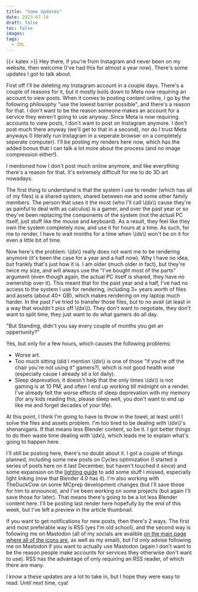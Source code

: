 ```yaml
---
title: "Some Updates"
date: 2023-07-19
draft: false
toc: false
images:
tags:
  - IRL
---
```


{{< katex >}}
Hey there, if you're from Instagram and never been on my website, then welcome (I've had this for almost a year now). There's some updates I got to talk about.

First off I'll be deleting my Instagram account in a couple days. There's a couple of reasons for it, but it mostly boils down to Meta now requiring an account to view posts. When it comes to posting content online, I go by the following philosophy "use the lowest barrier possible", and there's a reason for that. I don't want to be the reason someone makes an account for a service they weren't going to use anyway. Since Meta is now requiring accounts to view posts, I don't want to post on Instagram anymore. I don't post much there anyway (we'll get to that in a second), nor do I trust Meta anyways (I literally run Instagram in a seperate browser on a completely seperate computer). I'll be posting my renders here now, which has the added bonus that I can talk a lot more about the process (and no image compression either!).

I mentioned how I don't post much online anymore, and like everything there's a reason for that. It's extremely difficult for me to do 3D art nowadays.

The first thing to understand is that the system I use to render (which has all of my files) is a shared system, shared between me and some other family members. The person that uses it the most (who I'll call \\(dx\\) cause they're as painful to deal with as calculus) is a gamer, and over the past year or so they've been replacing the components of the system (not the actual PC itself, just stuff like the mouse and keyboard). As a result, they feel like they own the system completely now, and use it for hours at a time. As such, for me to render, I have to wait months for a time when \\(dx\\) won't be on it for even a little bit of time.

Now here's the problem: \\(dx\\) really does not want me to be rendering anymore (it's been the case for a year and a half now). Why I have no idea, but frankly that's just how it is. I am older (much older in fact), but they're twice my size, and will always use the "I've bought most of the parts" argument (even though again, the actual PC itself is shared, they have no ownership over it). This meant that for the past year and a half, I've had no access to the system I use for rendering, including 3+ years worth of files and assets (about 40+ GB), which makes rendering on my laptop much harder. In the past I've tried to transfer those files, but to no avail (at least in a way that wouldn't piss off \\(dx\\)). They don't want to negotiate, they don't want to split time, they just want to do what gamers do all day. 

"But Standing, didn't you say every couple of months you get an oppertunity?"

Yes, but only for a few hours, which causes the following problems:
- Worse art.
- Too much sitting (did I mention \\(dx\\) is one of those "if you're off the chair you're not using it" gamers?), which is not good health wise (especially cause I already sit a lot daily).
- Sleep deprevation; it doesn't help that the only times \\(dx\\) is not gaming is at 10 PM, and often I end up working till midnight on a render. I've already felt the worse effects of sleep deprevation with my memory (for any kids reading this, please sleep well, you don't want to end up like me and forget decades of your life).

At this point, I think I'm going to have to throw in the towel, at least until I solve the files and assets problem. I'm too tired to be dealing with \\(dx\\)'s shenanigans. If that means less Blender content, so be it. I got better things to do then waste time dealing with \\(dx\\), which leads me to explain what's going to happen here.

I'll still be posting here, there's no doubt about it. I got a couple of things planned, including some new posts on Cycles optimization (I started a series of posts here on it last December, but haven't touched it since) and some expansion on the [lighting guide](/lighting-guide) to add some stuff I missed, especially light linking (now that Blender 4.0 has it). I'm also working with TheDuckCow on some MCprep development changes (but I'll save those for him to announce), and I've been working on some projects (but again I'll save those for later). That means there's going to be a lot less Blender content here. I'll be posting last render here hopefully by the end of this week, but I've left a preview in the article thumbnail.

If you want to get notifications for new posts, then there's 2 ways. The first and most preferable way is RSS (yes I'm old school), and the second way is following me on Mastodon (all of my socials are avalible [on the main page where all of the icons are](/), as well as my email), but I'd only advise following me on Mastodon if you want to actually use Mastodon (again I don't want to be the reason people make accounts for services they otherwise don't want to use). RSS has the advantage of only requiring an RSS reader, of which there are many.

I know a these updates are a lot to take in, but I hope they were easy to read. Until next time, cya!

